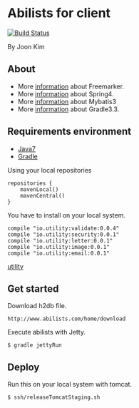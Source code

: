 # Abilists for client

[![Build Status](https://travis-ci.org/minziappa/abilists_client.svg?branch=master)](https://travis-ci.org/minziappa/abilists_client.svg)

By Joon Kim

## About
* More [information](http://freemarker.org) about Freemarker.
* More [information](http://projects.spring.io/spring-framework) about Spring4.
* More [information](http://blog.mybatis.org) about Mybatis3
* More [information](https://www.gradle.org) about Gradle3.3.

## Requirements environment 

* [Java7](http://www.oracle.com/technetwork/java/javase/downloads/index.html)
* [Gradle](https://services.gradle.org/distributions/gradle-3.3-all.zip)

Using your local repositories
```
repositories {
	mavenLocal()
    mavenCentral()
}
```

You have to install on your local system.
```
compile "io.utility:validate:0.0.4"
compile "io.utility:security:0.0.1"
compile "io.utility:letter:0.0.1"
compile "io.utility:image:0.0.1"
compile "io.utility:email:0.0.1"
```
[utility](https://github.com/minziappa/utility)

## Get started

Download h2db file.
```
http://www.abilists.com/home/download
```

Execute abilists with Jetty.
```
$ gradle jettyRun
```


## Deploy
Run this on your local system with tomcat.
```
$ ssh/releaseTomcatStaging.sh
```
